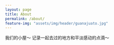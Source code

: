 ```yaml
---
layout: page
title: About
permalink: /about/
feature-img: "assets/img/header/guanajuato.jpg"
---
```


我们的小屋～ 记录一起去过的地方和平淡感动的点滴～ 

 
